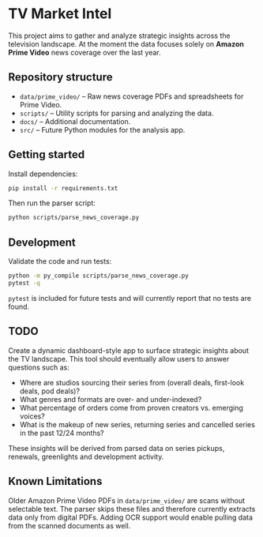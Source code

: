 # TV Market Intel

This project aims to gather and analyze strategic insights across the television landscape. At the moment the data focuses solely on **Amazon Prime Video** news coverage over the last year.

## Repository structure

- `data/prime_video/` – Raw news coverage PDFs and spreadsheets for Prime Video.
- `scripts/` – Utility scripts for parsing and analyzing the data.
- `docs/` – Additional documentation.
- `src/` – Future Python modules for the analysis app.

## Getting started

Install dependencies:

```bash
pip install -r requirements.txt
```

Then run the parser script:

```bash
python scripts/parse_news_coverage.py
```

## Development

Validate the code and run tests:

```bash
python -m py_compile scripts/parse_news_coverage.py
pytest -q
```

`pytest` is included for future tests and will currently report that no tests are found.

## TODO

Create a dynamic dashboard-style app to surface strategic insights about the TV landscape.
This tool should eventually allow users to answer questions such as:

- Where are studios sourcing their series from (overall deals, first-look deals, pod deals)?
- What genres and formats are over- and under-indexed?
- What percentage of orders come from proven creators vs. emerging voices?
- What is the makeup of new series, returning series and cancelled series in the past 12/24 months?

These insights will be derived from parsed data on series pickups, renewals, greenlights and development activity.

## Known Limitations

Older Amazon Prime Video PDFs in `data/prime_video/` are scans without selectable
text. The parser skips these files and therefore currently extracts data only
from digital PDFs. Adding OCR support would enable pulling data from the scanned
documents as well.
